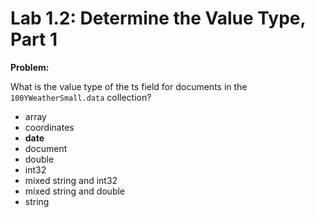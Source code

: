 # Lab 1.2: Determine the Value Type, Part 1

**Problem:**

What is the value type of the ts field for documents in the ```100YWeatherSmall.data``` collection?

- array
- coordinates
- **date**
- document
- double
- int32
- mixed string and int32
- mixed string and double
- string
